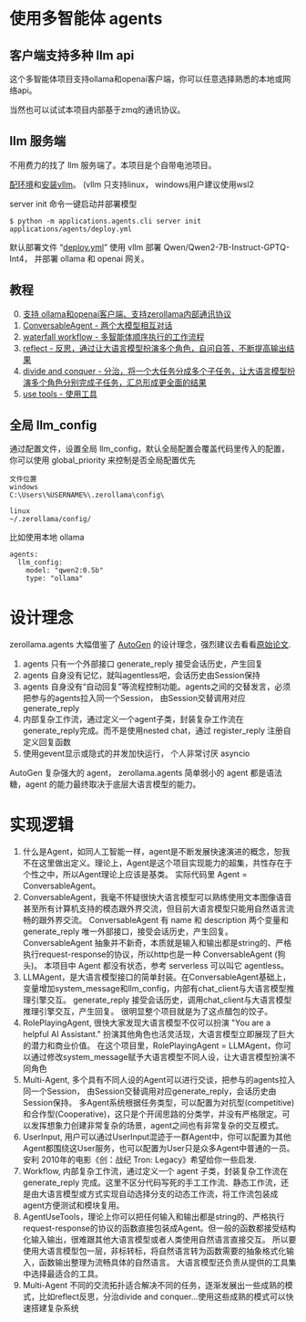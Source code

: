 # 使用多智能体 agents

## 客户端支持多种 llm api
这个多智能体项目支持ollama和openai客户端，你可以任意选择熟悉的本地或网络api。

当然也可以试试本项目内部基于zmq的通讯协议。

## llm 服务端
不用费力的找了 llm 服务端了。本项目是个自带电池项目。

[配环境](https://github.com/noooop/zerollama/tree/main/setup)和[安装vllm](https://github.com/noooop/zerollama/tree/v0.5/zerollama/microservices/inference/vllm_green)。 (vllm 只支持linux， windows用户建议使用wsl2

server init 命令一键启动并部署模型
```
$ python -m applications.agents.cli server init applications/agents/deploy.yml
```

默认部署文件 “[deploy.yml](https://github.com/noooop/zerollama/blob/v0.5/applications/agents/deploy.yml)” 使用 vllm 部署 Qwen/Qwen2-7B-Instruct-GPTQ-Int4， 并部署 ollama 和 openai 网关。

## 教程
0. [支持 ollama和openai客户端、支持zerollama内部通讯协议](./tutorial/t0_llm_client.py)
1. [ConversableAgent - 两个大模型相互对话](./tutorial/t1_role_playing_agent.py)
2. [waterfall workflow - 多智能体顺序执行的工作流程](./tutorial/t2_waterfall_workflow.py)
3. [reflect - 反思，通过让大语言模型扮演多个角色，自问自答，不断提高输出结果](./tutorial/t3_reflect.py)
4. [divide and conquer - 分治，将一个大任务分成多个子任务，让大语言模型扮演多个角色分别完成子任务，汇总形成更全面的结果](./tutorial/t4_divide_and_conquer.py)
5. [use tools - 使用工具](./tutorial/t5_use_tools.py)


## 全局 llm_config
通过配置文件，设置全局 llm_config，默认全局配置会覆盖代码里传入的配置，你可以使用 global_priority 来控制是否全局配置优先
```
文件位置
windows
C:\Users\%USERNAME%\.zerollama\config\

linux
~/.zerollama/config/
```

比如使用本地 ollama
```
agents:
  llm_config:
    model: "qwen2:0.5b"
    type: "ollama"
```

# 设计理念
zerollama.agents 大幅借鉴了 [AutoGen](https://github.com/microsoft/autogen) 的设计理念，强烈建议去看看[原始论文](https://openreview.net/pdf?id=uAjxFFing2).

1. agents 只有一个外部接口 generate_reply 接受会话历史，产生回复
2. agents 自身没有记忆，就叫agentless吧，会话历史由Session保持
3. agents 自身没有“自动回复”等流程控制功能。agents之间的交替发言，必须把参与的agents拉入同一个Session， 由Session交替调用对应generate_reply
4. 内部复杂工作流，通过定义一个agent子类，封装复杂工作流在generate_reply完成。而不是使用nested chat，通过 register_reply 注册自定义回复函数
5. 使用gevent显示或隐式的并发加快运行， 个人非常讨厌 asyncio

AutoGen 复杂强大的 agent， zerollama.agents 简单弱小的 agent 都是语法糖，agent 的能力最终取决于底层大语言模型的能力。

# 实现逻辑
1. 什么是Agent，如同人工智能一样，agent是不断发展快速演进的概念，恕我不在这里做出定义。理论上，Agent是这个项目实现能力的超集，共性存在于个性之中，所以Agent理论上应该是基类。
实际代码里 Agent = ConversableAgent。
2. ConversableAgent，我毫不怀疑很快大语言模型可以熟练使用文本图像语音甚至所有计算机支持的模态跟外界交流，但目前大语言模型只能用自然语言流畅的跟外界交流。
ConversableAgent 有 name 和 description 两个变量和 generate_reply 唯一外部接口，接受会话历史，产生回复。
ConversableAgent 抽象并不新奇，本质就是输入和输出都是string的、严格执行request-response的协议，所以http也是一种 ConversableAgent (狗头)。
本项目中 Agent 都没有状态，参考 serverless 可以叫它 agentless。
3. LLMAgent，是大语言模型接口的简单封装。在ConversableAgent基础上，变量增加system_message和llm_config，内部有chat_client与大语言模型推理引擎交互。
generate_reply 接受会话历史，调用chat_client与大语言模型推理引擎交互，产生回复。
很明显整个项目就是为了这点醋包的饺子。
4. RolePlayingAgent, 很快大家发现大语言模型不仅可以扮演 "You are a helpful AI Assistant." 扮演其他角色也活灵活现，大语言模型立即展现了巨大的潜力和商业价值。
在这个项目里，RolePlayingAgent = LLMAgent，你可以通过修改system_message赋予大语言模型不同人设，让大语言模型扮演不同角色
5. Multi-Agent, 多个具有不同人设的Agent可以进行交谈，把参与的agents拉入同一个Session， 由Session交替调用对应generate_reply，会话历史由Session保持。
多Agent系统根据任务类型，可以配置为对抗型(competitive)和合作型(Cooperative)，这只是个开阔思路的分类学，并没有严格限定。可以发挥想象力创建非常复杂的场景，agent之间也有非常复杂的交互模式。
6. UserInput, 用户可以通过UserInput混迹于一群Agent中，你可以配置为其他Agent都围绕这User服务，也可以配置为User只是众多Agent中普通的一员。安利 2010年的电影《创：战纪 Tron: Legacy》希望给你一些启发.
7. Workflow, 内部复杂工作流，通过定义一个 agent 子类，封装复杂工作流在 generate_reply 完成。这里不区分代码写死的手工工作流、静态工作流，还是由大语言模型或方式实现自动选择分支的动态工作流，将工作流包装成agent方便测试和模块复用。
8. AgentUseTools，理论上你可以把任何输入和输出都是string的、严格执行request-response的协议的函数直接包装成Agent。但一般的函数都接受结构化输入输出，很难跟其他大语言模型或者人类使用自然语言直接交互。
所以要使用大语言模型包一层，非标转标，将自然语言转为函数需要的抽象格式化输入，函数输出整理为流畅具体的自然语言。 大语言模型还负责从提供的工具集中选择最适合的工具。
9. Multi-Agent 不同的交流拓扑适合解决不同的任务，逐渐发展出一些成熟的模式，比如reflect反思，分治divide and conquer...使用这些成熟的模式可以快速搭建复杂系统